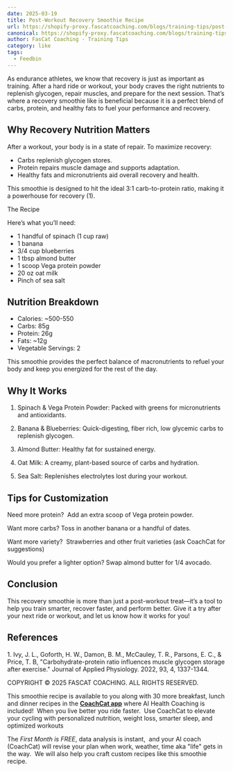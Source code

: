 ```yaml
---
date: 2025-03-19
title: Post-Workout Recovery Smoothie Recipe
url: https://shopify-proxy.fascatcoaching.com/blogs/training-tips/post-workout-smoothie-recipe
canonical: https://shopify-proxy.fascatcoaching.com/blogs/training-tips/post-workout-smoothie-recipe
author: FasCat Coaching - Training Tips
category: like
tags:
  - Feedbin
---
```



As endurance athletes, we know that recovery is just as important as training. After a hard ride or workout, your body craves the right nutrients to replenish glycogen, repair muscles, and prepare for the next session. That’s where a recovery smoothie like is beneficial because it is a perfect blend of carbs, protein, and healthy fats to fuel your performance and recovery.

Why Recovery Nutrition Matters
------------------------------

After a workout, your body is in a state of repair. To maximize recovery:

-   Carbs replenish glycogen stores.
-   Protein repairs muscle damage and supports adaptation.
-   Healthy fats and micronutrients aid overall recovery and health.

This smoothie is designed to hit the ideal 3:1 carb-to-protein ratio, making it a powerhouse for recovery (1).

The Recipe

Here’s what you’ll need:

-   1 handful of spinach (1 cup raw)
-   1 banana
-   3/4 cup blueberries
-   1 tbsp almond butter
-   1 scoop Vega protein powder
-   20 oz oat milk
-   Pinch of sea salt

Nutrition Breakdown
-------------------

-   Calories: ~500-550
-   Carbs: 85g
-   Protein: 26g
-   Fats: ~12g
-   Vegetable Servings: 2

This smoothie provides the perfect balance of macronutrients to refuel your body and keep you energized for the rest of the day.

Why It Works
------------

1.  Spinach & Vega Protein Powder: Packed with greens for micronutrients and antioxidants.
    
2.  Banana & Blueberries: Quick-digesting, fiber rich, low glycemic carbs to replenish glycogen.
    
3.  Almond Butter: Healthy fat for sustained energy.
    
4.  Oat Milk: A creamy, plant-based source of carbs and hydration.
    
5.  Sea Salt: Replenishes electrolytes lost during your workout.
    

Tips for Customization
----------------------

Need more protein?  Add an extra scoop of Vega protein powder.

Want more carbs? Toss in another banana or a handful of dates.

Want more variety?  Strawberries and other fruit varieties (ask CoachCat for suggestions)

Would you prefer a lighter option? Swap almond butter for 1/4 avocado.

Conclusion
----------

This recovery smoothie is more than just a post-workout treat—it’s a tool to help you train smarter, recover faster, and perform better. Give it a try after your next ride or workout, and let us know how it works for you!

References
----------

1\. Ivy, J. L., Goforth, H. W., Damon, B. M., McCauley, T. R., Parsons, E. C., & Price, T. B, "Carbohydrate-protein ratio influences muscle glycogen storage after exercise." Journal of Applied Physiology. 2022, 93, 4, 1337-1344.

COPYRIGHT © 2025 FASCAT COACHING. ALL RIGHTS RESERVED.

This smoothie recipe is available to you along with 30 more breakfast, lunch and dinner recipes in the **[CoachCat app](https://fascatcoaching.com/app)** where AI Health Coaching is included!  When you live better you ride faster.  Use CoachCat to elevate your cycling with personalized nutrition, weight loss, smarter sleep, and optimized workouts

The _First Month is FREE_, data analysis is instant,  and your AI coach (CoachCat) will revise your plan when work, weather, time aka "life" gets in the way.  We will also help you craft custom recipes like this smoothie recipe.
